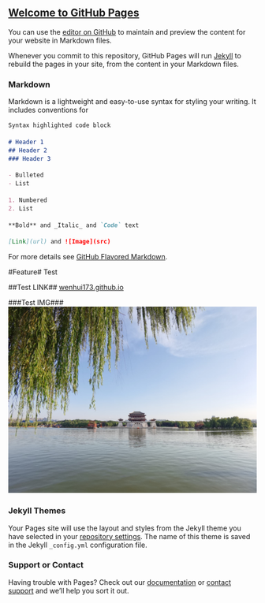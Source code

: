 ## [Welcome to GitHub Pages](https://www.baidu.com)

You can use the [editor on GitHub](https://github.com/wenhui173/wenhui173.github.io/edit/main/README.md) to maintain and preview the content for your website in Markdown files.

Whenever you commit to this repository, GitHub Pages will run [Jekyll](https://jekyllrb.com/) to rebuild the pages in your site, from the content in your Markdown files.

### Markdown

Markdown is a lightweight and easy-to-use syntax for styling your writing. It includes conventions for

```markdown
Syntax highlighted code block

# Header 1
## Header 2
### Header 3

- Bulleted
- List

1. Numbered
2. List

**Bold** and _Italic_ and `Code` text

[Link](url) and ![Image](src)
```

For more details see [GitHub Flavored Markdown](https://guides.github.com/features/mastering-markdown/).

#Feature# Test

##Test LINK##
[wenhui173.github.io](https://github.com/wenhui173/wenhui173.github.io)

###Test IMG###
![image](https://github.com/wenhui173/wenhui173.github.io/blob/io-branch/IMG_20200826_175632%20(Large).jpg)

### Jekyll Themes

Your Pages site will use the layout and styles from the Jekyll theme you have selected in your [repository settings](https://github.com/wenhui173/wenhui173.github.io/settings). The name of this theme is saved in the Jekyll `_config.yml` configuration file.

### Support or Contact

Having trouble with Pages? Check out our [documentation](https://docs.github.com/categories/github-pages-basics/) or [contact support](https://github.com/contact) and we’ll help you sort it out.
